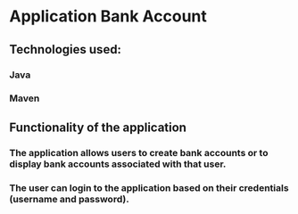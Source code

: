 # Application Bank Account

## Technologies used:
### Java
### Maven

## Functionality of the application

### The application allows users to create bank accounts or to display bank accounts associated with that user.
### The user can login to the application based on their credentials (username and password).